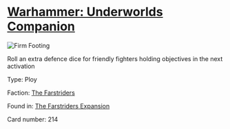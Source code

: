 # [Warhammer: Underworlds Companion](https://guidokessels.github.io/wh-underworlds)

  

![Firm Footing](https://warhammerunderworlds.com/wp-content/uploads/sites/6/2018/03/214_ENG.png)

Roll an extra defence dice for friendly fighters holding objectives in the next activation

Type: Ploy

Faction: [The Farstriders](https://guidokessels.github.io/wh-underworlds/factions/the-farstriders)

Found in: [The Farstriders Expansion](https://guidokessels.github.io/wh-underworlds/locations/the-farstriders-expansion)

Card number: 214
